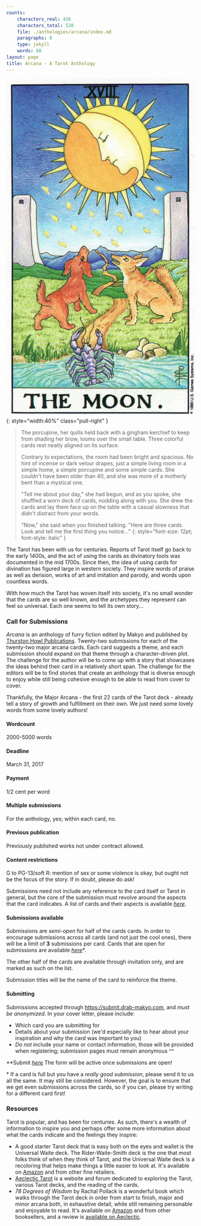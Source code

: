 ```yaml
---
counts:
    characters_real: 436
    characters_total: 528
    file: ./anthologies/arcana/index.md
    paragraphs: 8
    type: jekyll
    words: 88
layout: page
title: Arcana - A Tarot Anthology
---
```


![The Moon from the Universal Waite deck](/assets/themoon.jpg){: style="width:40%" class="pull-right" }

> The porcupine, her quills held back with a gingham kerchief to keep from shading her brow, looms over the small table.  Three colorful cards rest neatly aligned on its surface.
>
> Contrary to expectations, the room had been bright and spacious.  No hint of incense or dark velour drapes, just a simple living room in a simple home, a simple porcupine and some simple cards.  She couldn't have been older than 40, and she was more of a motherly bent than a mystical one.
>
> "Tell me about your day," she had begun, and as you spoke, she shuffled a worn deck of cards, nodding along with you.  She drew the cards and lay them face up on the table with a casual slowness that didn't distract from your words.
>
> "Now," she said when you finished talking.  "Here are three cards.  Look and tell me the first thing you notice..."
{: style="font-size: 12pt; font-style: italic" }

The Tarot has been with us for centuries.  Reports of Tarot itself go back to the early 1400s, and the act of using the cards as divinatory tools was documented in the mid 1700s.  Since then, the idea of using cards for divination has figured large in western society.  They inspire words of praise as well as derision, works of art and imitation and parody, and words upon countless words.

With how much the Tarot has woven itself into society, it's no small wonder that the cards are so well known, and the archetypes they represent can feel so universal.  Each one seems to tell its own story...

### Call for Submissions

*Arcana* is an anthology of furry fiction edited by Makyo and published by [Thurston Howl Publications](http://thurstonhowlpublications.com/).  Twenty-two submissions for each of the twenty-two major arcana cards.  Each card suggests a theme, and each submission should expand on that theme through a character-driven plot.  The challenge for the author will be to come up with a story that showcases the ideas behind their card in a relatively short span.  The challenge for the editors will be to find stories that create an anthology that is diverse enough to enjoy while still being cohesive enough to be able to read from cover to cover.

Thankfully, the Major Arcana - the first 22 cards of the Tarot deck - already tell a story of growth and fulfillment on their own.  We just need some lovely words from some lovely authors!

<!--
Howl, [Nov 27, 2016, 2:32 PM]:
1. Try to get at least eight set authors to commit to eight of the cards, that will be closed to other submissions. And try to have these eight well spread throughout the anthology, especially the first and last card.

2. Have an open call for the others. Don't do the three slots thing, but do give names of who has submitted under each one as well as who is planning on writing one, so people can still go for underdog cards.

3. Don't say this in the call for subs, but assume that we will have a second call for subs. In the likely case that there will be a few cards that have zero quality subs.

Madison Scott-Clary, [Nov 27, 2016, 2:38 PM]:
For part 3, will we send out accept/reject letters before the second call?

Howl, [Nov 27, 2016, 2:39 PM]:
Yes, we will.

They will ask for a deadline. Let's say March 15th?

OH, and please keep me as up to date as possible on this. When you get a confirmation, let me know immediately.

Once you get eight who say they will do it, then you can post the call for four months past when you get the eighth confirmation.

Definitely try to get Kyell if you can.

Haha

And feel free to ask anyone who is in the Seven Deadly Sins lineup:

Coghlan, Stephen
Abernathy, Thomas
Black Wolf, Tristan
Dax
Dwale
Faolan
Grey Raven, Searska
Greyflank
Gullwulf
Hypetaph
James, Rayah
Leigh, Billy
Oakshadow, BanWynn
Proctor, Evelyn
Sisco
Teiran
TJ Minde
Varzen
Weasel
Zarpaulus
DaySpring, NightEyes
Noelle, J. A.
Telfer, Avin

Madison Scott-Clary, [Nov 27, 2016, 2:46 PM]:
*nod* I'm already forming a list, hah.  Kyell, Sparf, Searska (who sounded very interested), maybe Ryffnah

Okay!

Howl:
Talked with Ocean, discussed possibly having more than eight solicited authors. Let's go for at least eleven.

Madison Scott-Clary, [Nov 28, 2016, 3:03 PM]:
Anyway, the reason I got confused last night was because I had been thinking about asking authors for invite cards to write for more than one card.  Like, The Fool, Wheel of Fortune, and The World tell a definite story together, so I was going to ask one author to do all three; one world, same characters, three chapters.  There's a few other pairings and such, too, like The Empress and The Emperor.  Does that sound doable?

Howl, [Nov 28, 2016, 3:03 PM]:
Hm....

Point number one: [nitpicky] Don't put two spaces between sentences. We haven't done that as a society in...sixty years?

Point number two: In theory that sounds nice, but I don't think it's practical to ask any author to do more than one story.

A suggestion might be to commit different authors for those cards, but have them play off each other's stories.

For example, give "The Fool" a much earlier due date, and then give it to the author of the next story, and so on.

Madison Scott-Clary, [Nov 28, 2016, 3:05 PM]:
*nod* That makes sense (and yeah, sorry, I've been trying for _years_ to break the double spacing habit x.x)

Howl, [Nov 28, 2016, 3:05 PM]:
Haha, xP

Sorry about that. I'm a word folf. It's what I do.

Madison Scott-Clary, [Nov 28, 2016, 3:06 PM]:
I have macros in my text editor to remove that, even. Bleh, dumb typing classes. Anyway!

Howl, [Nov 28, 2016, 3:07 PM]:
Haha. So do you think that idea would work?

Madison Scott-Clary, [Nov 28, 2016, 3:11 PM]:
Yeah, definitely! I guess the thing that was kinda making me anxious last night was thinking of 11 authors to invite without exhausting the active authors in the guild. That's what drove me to think about letting authors tackle multiple cards in a longer submission.

Howl, [Nov 28, 2016, 8:24 PM]:
Hmm I don't know. I think single subs would be better than multiple for authors but that's up to you and how your negotiations go

Madison Scott-Clary, [Nov 28, 2016, 8:25 PM]:
*nod*  That's fine :3  I still need to do some talking to figure it out.  I was going to allow multiple submisisons for open cards, but probably only publish one per author unless submissions are scant.  Does that sound okay?

Howl:
Deal :)

https://docs.google.com/spreadsheets/d/1ao0rwk2YsuqpnNtLsIW80IIonJNgfwNW97xTs0jnMJQ/edit#gid=0
-->

#### **Wordcount**

2000-5000 words

#### **Deadline**

March 31, 2017

#### **Payment**

1/2 cent per word

#### **Multiple submissions**

For the anthology, yes; within each card, no.

#### **Previous publication**

Previously published works not under contract allowed.

#### **Content restrictions**
G to PG-13/soft R: mention of sex or some violence is okay, but ought not be the focus of the story.  If in doubt, please do ask!

Submissions need not include any reference to the card itself or Tarot in general, but the core of the submission must revolve around the aspects that the card indicates.  A list of cards and their aspects is available *[here](cards)*.

#### **Submissions available**

Submissions are *semi-open* for half of the cards cards.  In order to encourage submissions across all cards (and not just the cool ones), there will be a limit of **3** submissions per card.  Cards that are open for submissions are available *[here](cards)*\*.

The other half of the cards are available through invitation only, and are marked as such on the list.

Submission titles will be the name of the card to reinforce the theme.

#### **Submitting**

Submissions accepted through <https://submit.drab-makyo.com>, and *must be anonymized*.  In your cover letter, please include:

* Which card you are submitting for
* Details about your submission (we'd especially like to hear about your inspiration and why the card was important to you)
* *Do not* include your name or contact information, those will be provided when registering; submission pages must remain anonymous ^^

**Submit *[here](http://submit.drab-makyo.com/1-arcana-a-tarot-anthology/)*̨** The form will be active once submissions are open!

\* If a card is full but you have a *really good submission*, please send it to us all the same.  It may still be considered.  However, the goal is to ensure that we get even submissions across the cards, so if you can, please try writing for a different card first!

### Resources

Tarot is popular, and has been for centuries.  As such, there's a wealth of information to inspire you and perhaps offer some more information about what the cards indicate and the feelings they inspire:

* A good starter Tarot deck that is easy both on the eyes and wallet is the Universal Waite deck.  The Rider-Waite-Smith deck is the one that most folks think of when they think of Tarot, and the Universal Waite deck is a recoloring that helps make things a little easier to look at.  It's available on [Amazon](http://a.co/dlPDuyt) and from other fine retailers.
* [Aeclectic Tarot](http://www.aeclectic.net/tarot/) is a website and forum dedicated to exploring the Tarot, various Tarot decks, and the reading of the cards.
* *78 Degrees of Wisdom* by Rachal Pollack is a wonderful book which walks through the Tarot deck in order from start to finish, major and minor arcana both, in exhaustive detail, while still remaining personable and enjoyable to read.  It's available on [Amazon](http://a.co/6PKbLYD) and from other booksellers, and a review is [available on Aeclectic](http://www.aeclectic.net/tarot/books/78-degrees-of-wisdom/).
